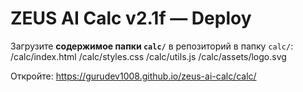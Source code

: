 # ZEUS AI Calc v2.1f — Deploy
Загрузите **содержимое папки `calc/`** в репозиторий в папку `calc/`:
/calc/index.html
/calc/styles.css
/calc/utils.js
/calc/assets/logo.svg

Откройте: https://gurudev1008.github.io/zeus-ai-calc/calc/
